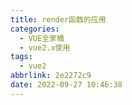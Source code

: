 ```yaml
---
title: render函数的应用
categories:
  - VUE全家桶
  - vue2.x使用
tags:
  - vue2
abbrlink: 2e2272c9
date: 2022-09-27 10:46:38
---
```

